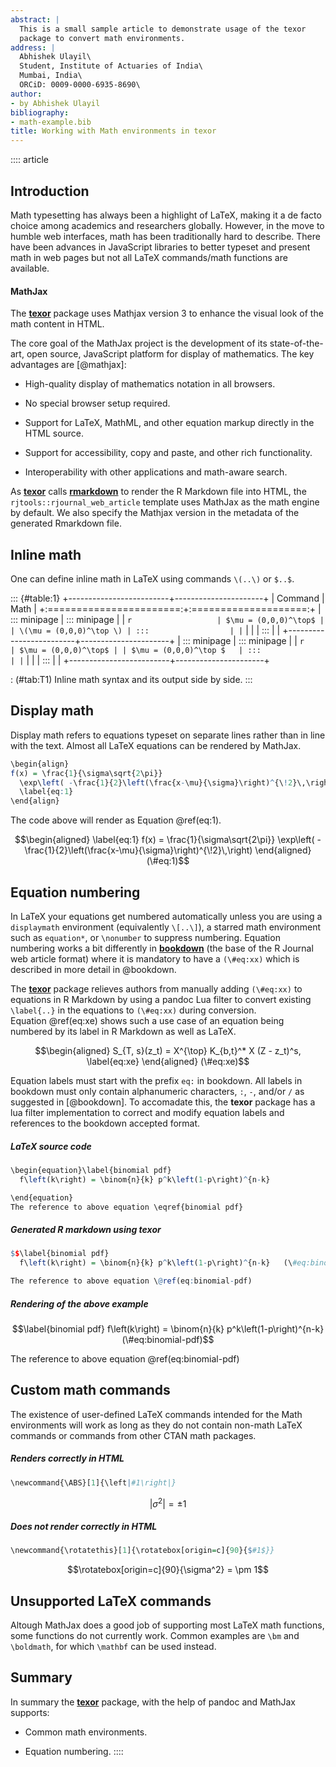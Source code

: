 ```yaml
---
abstract: |
  This is a small sample article to demonstrate usage of the texor
  package to convert math environments.
address: |
  Abhishek Ulayil\
  Student, Institute of Actuaries of India\
  Mumbai, India\
  ORCiD: 0009-0000-6935-8690\
author:
- by Abhishek Ulayil
bibliography:
- math-example.bib
title: Working with Math environments in texor
---
```


:::: article
## Introduction

Math typesetting has always been a highlight of LaTeX, making it a de
facto choice among academics and researchers globally. However, in the
move to humble web interfaces, math has been traditionally hard to
describe. There have been advances in JavaScript libraries to better
typeset and present math in web pages but not all LaTeX commands/math
functions are available.

#### MathJax

The [**texor**](https://CRAN.R-project.org/package=texor) package uses
Mathjax version 3 to enhance the visual look of the math content in
HTML.

The core goal of the MathJax project is the development of its
state-of-the-art, open source, JavaScript platform for display of
mathematics. The key advantages are [@mathjax]:

-   High-quality display of mathematics notation in all browsers.

-   No special browser setup required.

-   Support for LaTeX, MathML, and other equation markup directly in the
    HTML source.

-   Support for accessibility, copy and paste, and other rich
    functionality.

-   Interoperability with other applications and math-aware search.

As [**texor**](https://CRAN.R-project.org/package=texor) calls
[**rmarkdown**](https://CRAN.R-project.org/package=rmarkdown) to render
the R Markdown file into HTML, the `rjtools::rjournal_web_article`
template uses MathJax as the math engine by default. We also specify the
Mathjax version in the metadata of the generated Rmarkdown file.

## Inline math

One can define inline math in LaTeX using commands `\(..\)` or `$..$`.

::: {#table:1}
+-------------------------+----------------------+
| Command                 | Math                 |
+:=======================:+:====================:+
| ::: minipage            | ::: minipage         |
| ``` r                   | $\mu = (0,0,0)^\top$ |
| \(\mu = (0,0,0)^\top \) | :::                  |
| ```                     |                      |
| :::                     |                      |
+-------------------------+----------------------+
| ::: minipage            | ::: minipage         |
| ``` r                   | $\mu = (0,0,0)^\top$ |
| $\mu = (0,0,0)^\top $   | :::                  |
| ```                     |                      |
| :::                     |                      |
+-------------------------+----------------------+

: (#tab:T1) Inline math syntax and its output side by side.
:::

## Display math

Display math refers to equations typeset on separate lines rather than
in line with the text. Almost all LaTeX equations can be rendered by
MathJax.

``` r
\begin{align}
f(x) = \frac{1}{\sigma\sqrt{2\pi}} 
  \exp\left( -\frac{1}{2}\left(\frac{x-\mu}{\sigma}\right)^{\!2}\,\right)
  \label{eq:1}
\end{align}
```

The code above will render as Equation \@ref(eq:1).

$$\begin{aligned}
\label{eq:1}
f(x) = \frac{1}{\sigma\sqrt{2\pi}} 
  \exp\left( -\frac{1}{2}\left(\frac{x-\mu}{\sigma}\right)^{\!2}\,\right)
\end{aligned}   (\#eq:1)$$

## Equation numbering

In LaTeX your equations get numbered automatically unless you are using
a `displaymath` environment (equivalently `\[..\]`), a starred math
environment such as `equation*`, or `\nonumber` to suppress numbering.
Equation numbering works a bit differently in
[**bookdown**](https://CRAN.R-project.org/package=bookdown) (the base of
the R Journal web article format) where it is mandatory to have a
`(\#eq:xx)` which is described in more detail in @bookdown.

The [**texor**](https://CRAN.R-project.org/package=texor) package
relieves authors from manually adding `(\#eq:xx)` to equations in R
Markdown by using a pandoc Lua filter to convert existing `\label{..}`
in the equations to `(\#eq:xx)` during conversion. Equation \@ref(eq:xe)
shows such a use case of an equation being numbered by its label in R
Markdown as well as LaTeX.

$$\begin{aligned}
S_{T, s}(z_t) = X^{\top} K_{b,t}^* X (Z - z_t)^s, 
\label{eq:xe}
\end{aligned}   (\#eq:xe)$$

Equation labels must start with the prefix `eq:` in bookdown. All labels
in bookdown must only contain alphanumeric characters, `:`, `-`, and/or
`/` as suggested in [@bookdown]. To accomadate this, the **texor**
package has a lua filter implementation to correct and modify equation
labels and references to the bookdown accepted format.

##### LaTeX source code

``` r
\begin{equation}\label{binomial pdf}
  f\left(k\right) = \binom{n}{k} p^k\left(1-p\right)^{n-k}

\end{equation}
The reference to above equation \eqref{binomial pdf}
```

##### Generated R markdown using **texor**

``` r
$$\label{binomial pdf}
  f\left(k\right) = \binom{n}{k} p^k\left(1-p\right)^{n-k}   (\#eq:binomial-pdf)$$

The reference to above equation \@ref(eq:binomial-pdf)
```

##### Rendering of the above example

$$\label{binomial pdf}
  f\left(k\right) = \binom{n}{k} p^k\left(1-p\right)^{n-k}   (\#eq:binomial-pdf)$$

The reference to above equation \@ref(eq:binomial-pdf)

## Custom math commands

The existence of user-defined LaTeX commands intended for the Math
environments will work as long as they do not contain non-math LaTeX
commands or commands from other CTAN math packages.

##### Renders correctly in HTML

``` r
\newcommand{\ABS}[1]{\left|#1\right|}
```

$$|\sigma^2| = \pm 1$$

##### Does not render correctly in HTML

``` r
\newcommand{\rotatethis}[1]{\rotatebox[origin=c]{90}{$#1$}}
```

$$\rotatebox[origin=c]{90}{\sigma^2} = \pm 1$$

## Unsupported LaTeX commands

Altough MathJax does a good job of supporting most LaTeX math functions,
some functions do not currently work. Common examples are `\bm` and
`\boldmath`, for which `\mathbf` can be used instead.

## Summary

In summary the [**texor**](https://CRAN.R-project.org/package=texor)
package, with the help of pandoc and MathJax supports:

-   Common math environments.

-   Equation numbering.
::::
